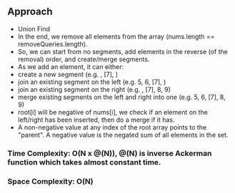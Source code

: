 ## Approach
* Union Find
* In the end, we remove all elements from the array (nums.length == removeQueries.length).
* So, we can start from no segments, add elements in the reverse (of the removal) order, and create/merge segments.
* As we add an element, it can either:
* create a new segment (e.g. , [7], )
* join an existing segment on the left (e.g. 5, 6, [7], )
* join an existing segment on the right (e.g. , [7], 8, 9)
* merge existing segments on the left and right into one (e.g. 5, 6, [7], 8, 9)
* root[i] will be negative of nums[i], we check if an element on the left/right has been inserted, then do a merge if it has.
* A non-negative value at any index of the root array points to the "parent". A negative value is the negated sum of all elements in the set.
​
### Time Complexity: O(N x @(N)), @(N) is inverse Ackerman function which takes almost constant time.
### Space Complexity: O(N)